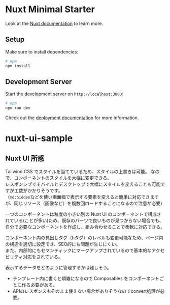 # Nuxt Minimal Starter

Look at the [Nuxt documentation](https://nuxt.com/docs/getting-started/introduction) to learn more.

## Setup

Make sure to install dependencies:

```bash
# npm
npm install
```

## Development Server

Start the development server on `http://localhost:3000`:

```bash
# npm
npm run dev
```

Check out the [deployment documentation](https://nuxt.com/docs/getting-started/deployment) for more information.
# nuxt-ui-sample

## Nuxt UI 所感

Tailwind CSS でスタイルを当てているため、スタイルの上書きは可能。
なので、コンポーネントのスタイルを大幅に変更できる。<br>
レスポンシブでモバイルとデスクトップで大幅にスタイルを変えることも可能ですが工数がかかりそうです。<br>
（`md:hidden`などを使い画面幅で表示する要素を変えると簡単に対応できますが、同じリソース（画像など）を複数回ロードすることになるので注意が必要）

一つのコンポーネントは粒度の小さい別の Nuxt UI のコンポーネントで構成されている(ことが多い)ため、既存のパーツで良いものが見つからない場合でも、自分で必要なコンポーネントを作成し、組み合わせることで柔軟に対応できる。

コンポーネント内の見出しタグ（hタグ）のレベルも変更可能なため、ページ内の構造を適切に設定でき、SEO的にも問題が生じにくい。<br>
また、内部的にもセマンティックにマークアップされているので基本的なアクセビリティ対応をされている。

表示するデータをどのように管理するかは難しそう。<br>
- テンプレート内に書くと煩雑になるので Composables をコンポーネントごとに作る必要がある。
- APIのレスポンスもそのまま使えない場合がありそうなのでconvert処理が必要。
